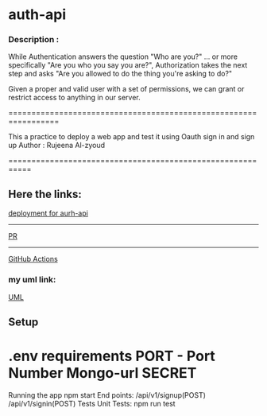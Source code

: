 # auth-api



### Description :

While Authentication answers the question "Who are you?" ... or more specifically "Are you who you say you are?", Authorization takes the next step and asks "Are you allowed to do the thing you're asking to do?"

Given a proper and valid user with a set of permissions, we can grant or restrict access to anything in our server.

=================================================================

This a practice to deploy a web app and test it using Oauth sign in and sign up
Author : Rujeena Al-zyoud

===========================================================


## Here the links:

[deployment for aurh-api ](https://app-auth-rujeena.herokuapp.com/)

____________________________________________

[PR](https://github.com/rujeenaal-zyoud/auth-api/pulls?q=is%3Apr+is%3Aclosed)
______________________________________________

[GitHub Actions](https://github.com/rujeenaal-zyoud/auth-api/actions/workflows/node.js.yml)




### my uml link:

[UML](https://lucid.app/lucidchart/invitations/accept/inv_9a4a88a1-e39a-4b41-8732-111f8a02ae40?viewport_loc=-790%2C-120%2C3670%2C1674%2C0_0)


## Setup

.env requirements
PORT - Port Number
Mongo-url 
SECRET
==================================

Running the app
npm start
End points:
/api/v1/signup(POST)
/api/v1/signin(POST)
Tests
Unit Tests: npm run test